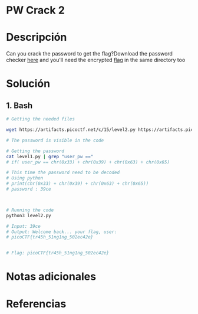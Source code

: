 #  PW Crack 2

# Descripción 
Can you crack the password to get the flag?Download the password checker [here](https://artifacts.picoctf.net/c/15/level2.py) and you'll need the encrypted [flag](https://artifacts.picoctf.net/c/15/level2.flag.txt.enc) in the same directory too
# Solución 
## 1. Bash

``` bash
# Getting the needed files

wget https://artifacts.picoctf.net/c/15/level2.py https://artifacts.picoctf.net/c/15/level2.flag.txt.enc

# The password is visible in the code 

# Getting the password 
cat level1.py | grep "user_pw =="
# if( user_pw == chr(0x33) + chr(0x39) + chr(0x63) + chr(0x65)

# This time the password need to be decoded 
# Using python 
# print(chr(0x33) + chr(0x39) + chr(0x63) + chr(0x65))
# password : 39ce



# Running the code
python3 level2.py

# Input: 39ce
# Output: Welcome back... your flag, user:
# picoCTF{tr45h_51ng1ng_502ec42e}


# Flag: picoCTF{tr45h_51ng1ng_502ec42e}

```

# Notas adicionales 

# Referencias 

